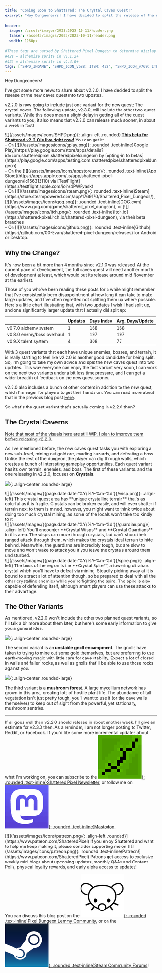 ```yaml
---
title: "Coming Soon to Shattered: The Crystal Caves Quest!"
excerpt: "Hey Dungeoneers! I have decided to split the release of the new caves quest into two updates. v2.2.0 is now going to include just one variant for the new quest: The crystal caves. While this does mean a slight delay in getting all of the quest variants to you, it also means that v2.2.0 can release much sooner, in about a week in fact!"

header:
  image: /assets/images/2023/2023-10-11/header.png
  teaser: /assets/images/2023/2023-10-11/header.png
  width: 1260px

#These tags are parsed by Shattered Pixel Dungeon to determine display in its news feed
#429 = alchemize sprite in v1.1.2+
#423 = alchemize sprite in v2.4.0+
tags: ["SHPD_INGAME", "SHPD_ICON_v588: ITEM: 429", "SHPD_ICON_v769: ITEM: 423"]
---
```


Hey Dungeoneers!

I've got some more news to share about v2.2.0. I have decided to split the release of the new caves quest into two updates.

v2.2.0 is now going to include just one variant for the new quest: The crystal caves. The following update, v2.3.0, will include the other two quest variants. While this does mean a slight delay in getting all of the quest variants to you, it also means that v2.2.0 can release much sooner, in about a week in fact!

<div markdown="1" class="img-text">
![](/assets/images/icons/SHPD.png){: .align-left .rounded} <b><u>This beta for Shattered v2.2.0 is live right now!</u></b> You can get it:<br>- On [![](/assets/images/icons/gplay.png){: .rounded .text-inline}Google Play](https://play.google.com/store/apps/details?id=com.shatteredpixel.shatteredpixeldungeon) by [opting-in to betas](https://play.google.com/apps/testing/com.shatteredpixel.shatteredpixeldungeon)<br>- On the [![](/assets/images/icons/appstore.png){: .rounded .text-inline}App Store](https://apps.apple.com/us/app/shattered-pixel-dungeon/id156312110) via [TestFlight](https://testflight.apple.com/join/4PWFyask)<br>- On [![](/assets/images/icons/steam.png){: .rounded .text-inline}Steam](https://store.steampowered.com/app/1769170/Shattered_Pixel_Dungeon/), [![](/assets/images/icons/gog.png){: .rounded .text-inline}GOG.com](https://www.gog.com/game/shattered_pixel_dungeon), or [![](/assets/images/icons/itch.png){: .rounded .text-inline}Itch.io](https://shattered-pixel.itch.io/shattered-pixel-dungeon), via their beta branches<br>- On [![](/assets/images/icons/github.png){: .rounded .text-inline}Github](https://github.com/00-Evan/shattered-pixel-dungeon/releases) for Android or Desktop.
</div>

## Why the Change?

It's now been a bit more than 4 months since v2.1.0 was released. At the current pace of development, the full caves quest will need another month of development at least, which would put its release around mid November at the earliest. 

Those of you who've been reading these posts for a while might remember that I've consistently been disappointment at how long it can take to make large updates, and I've often regretted not splitting them up where possible. Here's a little chart illustrating that, with two updates I wish I had split up, and one significantly larger update that I actually did split up:


|                            | Updates   | Days Indev  | Avg. Days/Update |
|----------------------------|-----------|-------------|------------------|
| v0.7.0 alchemy system      | 1         | 168         | 168              |
| v0.8.0 enemy/boss overhaul | 1         | 197         | 197              |
| v0.9.X talent system       | 4         | 308         | 77               |

With 3 quest variants that each have unique enemies, bosses, and terrain, it is really starting to feel like v2.2.0 is another good candidate for being split. So, I'm going to take my own advice and split the new caves quest into two updates. This way everyone can enjoy the first variant very soon, I can work on the next two variants under a bit less time pressure, and I can get a wider breadth of feedback on the new quest sooner.

v2.2.0 also includes a bunch of other content in addition to the new quest, which I'm eager for players to get their hands on. You can read more about that in the previous blog post [Here](/blog/coming-soon-to-shattered-a-new-quest-eventually.html).

So what's the quest variant that's actually coming in v2.2.0 then?

## The Crystal Caverns

<u>Note that most of the visuals here are still WIP. I plan to improve them before releasing v2.2.0.</u>

As I've mentioned before, the new caves quest tasks you with exploring a new sub-level, mining out gold ore, evading hazards, and defeating a boss. Unlike the rest of the dungeon, the player can dig through walls, which creates a bunch of interesting gameplay opportunities. Each quest variant has its own terrain, enemies, and boss. The first of these variants, and the one releasing in v2.2.0, focuses on **Crystals**.

![](/assets/images/{{page.date|date:'%Y/%Y-%m-%d'}}/crystal-mine.png){: .align-center .rounded-large}

<div markdown="1" class="img-text">
![](/assets/images/{{page.date|date:'%Y/%Y-%m-%d'}}/wisp.png){: .align-left}
This crystal quest area has **unique crystalline terrain** that's as colorful as it is fragile. Crystals can be broken easily, and will even shatter if terrain next to them is mined. however, you might want to think twice about doing too much crystal mining, as some of the locals won't take too kindly to it.
</div>

<div markdown="1" class="img-text">
![](/assets/images/{{page.date|date:'%Y/%Y-%m-%d'}}/guardian.png){: .align-left}
You'll encounter **Crystal Wisps** and **Crystal Guardians** in this area. The wisps can move through crystals, but can't shoot their ranged attack through them, which makes the crystals ideal terrain to hide behind. Meanwhile, the guardians are incredibly tough, but are slow to move and won't wake to attack you if you leave the crystals around them undisturbed.
</div>

<div markdown="1" class="img-text">
![](/assets/images/{{page.date|date:'%Y/%Y-%m-%d'}}/spire.png){: .align-left}
The boss of the region is the **Crystal Spire**, a towering ultrahard crystal which you'll have to defeat via mining. Steadily picking away at it is bound to attract a lot of attention though, so be prepared to deal with all the other crystalline enemies while you're fighting the spire. The spire is also capable of defending itself, although smart players can use these attacks to their advantage.
</div>

## The Other Variants

As mentioned, v2.2.0 won't include the other two planned quest variants, so I'll talk a bit more about them later, but here's some early information to give you a general idea:

![](/assets/images/{{page.date|date:'%Y/%Y-%m-%d'}}/gnoll-mine.png){: .align-center .rounded-large}

The second variant is an **unstable gnoll encampment**. The gnolls have taken to trying to mine out some gold themselves, but are preferring to use earth-moving magic with little care for cave stability. Expect a lot of closed in walls and fallen rocks, as well as gnolls that'll be able to use those rocks against you.

![](/assets/images/{{page.date|date:'%Y/%Y-%m-%d'}}/fungi-mine.png){: .align-center .rounded-large}

The third variant is a **mushroom forest**. A large mycellium network has grown in this area, creating lots of hostile plant life. The abundance of tall vegetation isn't just pretty tough, you'll want to use it (or the cave walls themselves) to keep out of sight from the powerful, yet stationary, mushroom sentries.

---

If all goes well then v2.2.0 should release in about another week. I'll give an estimate for v2.3.0 then. As a reminder, I am not longer posting to Twitter, Reddit, or Facebook. If you'd like some more incremental updates about what I'm working on, you can subscribe to the [![](/assets/images/icons/avatar.png){: .rounded .text-inline}Shattered Pixel Newsletter](/newsletter), or follow me on [![](/assets/images/icons/mastodon.png){: .rounded .text-inline}Mastodon](https://mastodon.gamedev.place/@ShatteredPixel).

<div markdown="1" class="img-text">
[![](/assets/images/icons/patreon.png){: .align-left .rounded}](https://www.patreon.com/ShatteredPixel) If you enjoy Shattered and want to help me keep making it, please consider supporting me on [![](/assets/images/icons/patreon.png){: .rounded .text-inline}Patreon!](https://www.patreon.com/ShatteredPixel) Patrons get access to exclusive weekly mini blogs about upcoming updates, monthly Q&As and Content Polls, physical loyalty rewards, and early alpha access to updates!
</div>

You can discuss this blog post on the [![](/assets/images/icons/lemmy.png){: .rounded .text-inline}Pixel Dungeon Lemmy Community](https://lemmy.world/post/6651881), or on the [![](/assets/images/icons/steam.png){: .rounded .text-inline}Steam Community Forums](https://steamcommunity.com/app/1769170/eventcomments/3909745662429093985)!